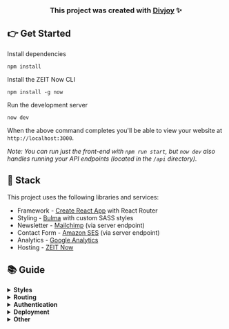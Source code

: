 ### <p align="center"><b>This project was created with [Divjoy](https://divjoy.com?ref=readme) ✨</b></p>

## 👉 Get Started
Install dependencies
```
npm install
```

Install the ZEIT Now CLI
```
npm install -g now
```
Run the development server
```
now dev
```
When the above command completes you'll be able to view your website at `http://localhost:3000`.

_Note: You can run just the front-end with `npm run start`, but `now dev` also handles running your API endpoints (located in the `/api` directory)._

## 🥞 Stack
This project uses the following libraries and services:
- Framework - [Create React App](https://create-react-app.dev) with React Router
- Styling - [Bulma](https://bulma.io) with custom SASS styles
- Newsletter - [Mailchimp](https://mailchimp.com) (via server endpoint)
- Contact Form - [Amazon SES](https://aws.amazon.com/ses/) (via server endpoint)
- Analytics - [Google Analytics](https://googleanalytics.com)
- Hosting - [ZEIT Now](https://zeit.co)


## 📚 Guide
<details>
  <summary><b>Styles</b></summary>
  <p>
    You can edit Bulma SASS variables in the global stylesheet located at <code><a href="src/styles/global.scss">src/styles/global.scss</a></code>. Variables allow you to control global styles (like colors and fonts), as well as element specific styles (like button padding). Before overriding Bulma elements with custom style check the <a href="https://bulma.io/documentation">Bulma docs</a> to see if you can do what need by tweaking a SASS variable.
  </p>
  <p>
    Custom styles are located in their related component's directory. For example, if any custom style is applied to the Navbar component you'll find it in <code>src/components/Navbar/styles.scss</code>. We ensure custom styles are scoped to their component by prepending the classname with the component name (such as <code>.Navbar__brand</code>). This ensures styles never affect elements in other components. If styles need to be re-used in multiple components consider creating a new component that encapsulates that style and structure and using that component in multiple places.
  </p>
</details>

<details>
  <summary><b>Routing</b></summary>
  <p>
    This project uses <a target="_blank" href="https://reacttraining.com/react-router/web/guides/quick-start">React Router</a> and includes a convenient <code>useRouter</code> hook (located in <code><a href="src/util/router.js">src/util/router.js</a></code>) that wraps React Router and gives all the route methods and data you need.
  
  ```jsx
  import { Link, useRouter } from './../util/router.js';

  function MyComponent(){
    // Get the router object
    const router = useRouter();

    // Get value from query string (?postId=123) or route param (/:postId)
    console.log(router.query.postId);

    // Get current pathname
    console.log(router.pathname)

    // Navigate with the <Link> component or with router.push()
    return (
      <div>
        <Link to="/about">About</Link>
        <button onClick={(e) => router.push('/about')}>About</button>
      </div>
    );
  }
  ```
  </p>
</details>

<details>
  <summary><b>Authentication</b></summary>

  <p>
    This project wasn't setup with a particular auth service in mind, but includes a <code>useAuth</code> hook (located in <code><a href="src/util/auth.js">src/util/auth.js</a></code>) that allows you to prototype auth flows. Before moving to production you'll want to edit that file to make calls to an actual authentication provider.

  ```js
  import { useAuth } from './../util/auth.js';

  function MyComponent(){
    // Get the auth object in any component
    const auth = useAuth();

    // Depending on auth state show signin or signout button
    // auth.user will either be an object, null when loading, or false if signed out
    return (
      <div>
        {auth.user ? (
          <button onClick={(e) => auth.signout()}>Signout</button>
        ) : (
          <button onClick={(e) => auth.signin('hello@divjoy.com', 'yolo')}>Signin</button>
        )}
      </div>
    );
  }
  ```
  </p>
</details>

<details>
  <summary><b>Deployment</b></summary>
  <p>
  Install the ZEIT Now CLI

```
npm install -g now
```

Then run this command in your project directory to deploy to ZEIT Now

```
now
```

See the <a target="_blank" href="https://zeit.co/docs">ZEIT docs</a> for more details.
  </p>
</details>

<details>
  <summary><b>Other</b></summary>
  <p>
    The <a href="https://create-react-app.dev">Create React App documention</a> covers many other topics.
    This project was initially created using <a href="https://divjoy.com?ref=readme_other">Divjoy</a>, a React codebase generator. Feel free to ask questions in the <a href="https://spectrum.chat/divjoy">Divjoy forum</a> and we'll do our best to help you out.
  </p>
</details>